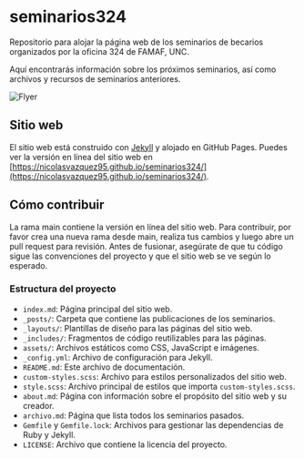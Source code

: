 # seminarios324
Repositorio para alojar la página web de los seminarios de becarios organizados por la oficina 324 de FAMAF, UNC.

Aquí encontrarás información sobre los próximos seminarios, así como archivos y recursos de seminarios anteriores.

![Flyer](https://nicolasvazquez95.github.io/seminarios324/assets/flyer1.png)

## Sitio web

El sitio web está construido con [Jekyll](https://jekyllrb.com/) y alojado en GitHub Pages. Puedes ver la versión en línea del sitio web en [https://nicolasvazquez95.github.io/seminarios324/](https://nicolasvazquez95.github.io/seminarios324/).


## Cómo contribuir

La rama main contiene la versión en línea del sitio web.
Para contribuir, por favor crea una nueva rama desde main, realiza tus cambios y luego abre un pull request para revisión. Antes de fusionar, asegúrate de que tu código sigue las convenciones del proyecto y que el sitio web se ve según lo esperado.

### Estructura del proyecto
- `index.md`: Página principal del sitio web.
- `_posts/`: Carpeta que contiene las publicaciones de los seminarios.
- `_layouts/`: Plantillas de diseño para las páginas del sitio web.
- `_includes/`: Fragmentos de código reutilizables para las páginas.
- `assets/`: Archivos estáticos como CSS, JavaScript e imágenes.
- `_config.yml`: Archivo de configuración para Jekyll.
- `README.md`: Este archivo de documentación.
- `custom-styles.scss`: Archivo para estilos personalizados del sitio web.
- `style.scss`: Archivo principal de estilos que importa `custom-styles.scss`.
- `about.md`: Página con información sobre el propósito del sitio web y su creador.
- `archivo.md`: Página que lista todos los seminarios pasados.
- `Gemfile` y `Gemfile.lock`: Archivos para gestionar las dependencias de Ruby y Jekyll.
- `LICENSE`: Archivo que contiene la licencia del proyecto.